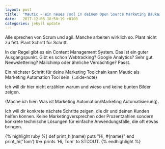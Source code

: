 ```yaml
---
layout: post
title:  "Mautic - ein neues Tool in deinem Open Source Marketing Baukasten"
date:   2017-12-06 18:50:19 +0100
categories: jekyll update
---
```

Alle sprechen von Scrum und agil. Manche arbeiten wirklich so.
Plant nicht zu fett. Plant Schritt für Schritt.

In der Regel gibt es ein Content Management System.
Das ist ein guter Ausgangspunkt. Gibt es schon Webtracking?
Google Analytics? Sehr gut. Neewslettering? Mailchimp oder ähnliche Verdächtige? Passt.

Ein nächster Schritt für deine Marketing Toolchain kann Mautic als Marketing Automation Tool sein.
{:.side-note}

Ich will dir hier nicht erzählen warum und wieso und keine bunten Bilder zeigen.

(Mache ich hier: Was ist Marketing Automation/Marketing Automatisierung).

Ich will dir konkrete nächste Schritte zeigen, die dir und deinen Kunden helfen können.
Keine Marketingversprechen oder Prozentzahlen sondern konkrete technische Lösungen für einfache Anwendungsfälle, die oft etwas bringen.

{% highlight ruby %}
def print_hi(name)
  puts "Hi, #{name}"
end
print_hi('Tom')
#=> prints 'Hi, Tom' to STDOUT.
{% endhighlight %}

